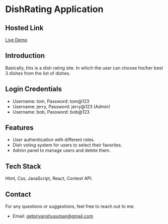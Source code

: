 # DishRating Application

## Hosted Link

[Live Demo](https://dishrating.netlify.app/)

## Introduction

Basically, this is a dish rating site. In which the user can choose his/her best 3 dishes from the list of dishes.

## Login Credentials

- Username: tom, Password: tom@123
- Username: jerry, Password: jerry@123 (Admin)
- Username: bob, Password: bob@123

## Features

- User authentication with different roles.
- Dish voting system for users to select their favorites.
- Admin panel to manage users and delete them.

## Tech Stack

Html, Css, JavaScript, React, Context API.

## Contact

For any questions or suggestions, feel free to reach out to me:
- Email: getpriyanshusuman@gmail.com
